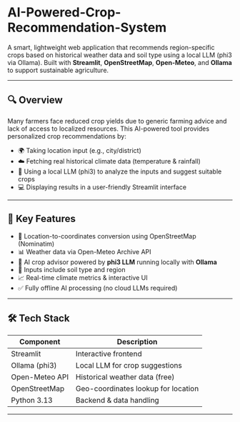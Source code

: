 # AI-Powered-Crop-Recommendation-System


A smart, lightweight web application that recommends region-specific crops based on historical weather data and soil type using a local LLM (phi3 via Ollama). Built with **Streamlit**, **OpenStreetMap**, **Open-Meteo**, and **Ollama** to support sustainable agriculture.

---

## 🔍 Overview

Many farmers face reduced crop yields due to generic farming advice and lack of access to localized resources. This AI-powered tool provides personalized crop recommendations by:

- 🌍 Taking location input (e.g., city/district)
- ☁️ Fetching real historical climate data (temperature & rainfall)
- 🧠 Using a local LLM (phi3) to analyze the inputs and suggest suitable crops
- 💻 Displaying results in a user-friendly Streamlit interface

---

## 🎯 Key Features

- 📍 Location-to-coordinates conversion using OpenStreetMap (Nominatim)
- 📊 Weather data via Open-Meteo Archive API
- 🧠 AI crop advisor powered by **phi3 LLM** running locally with **Ollama**
- 🌱 Inputs include soil type and region
- 📈 Real-time climate metrics & interactive UI
- ✅ Fully offline AI processing (no cloud LLMs required)

---

## 🛠 Tech Stack

| Component         | Description                           |
|------------------|---------------------------------------|
| Streamlit        | Interactive frontend                   |
| Ollama (phi3)    | Local LLM for crop suggestions         |
| Open-Meteo API   | Historical weather data (free)         |
| OpenStreetMap    | Geo-coordinates lookup for location    |
| Python 3.13      | Backend & data handling                |

---

